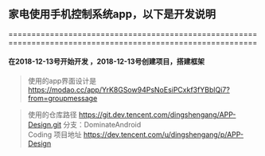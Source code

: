 ## 家电使用手机控制系统app，以下是开发说明 
============================================================================================================


#### 在2018-12-13号开始开发 ，2018-12-13号创建项目，搭建框架
> 使用的app界面设计是 https://modao.cc/app/YrK8GSow94PsNoEsiPCxkf3fYBblQi7?from=groupmessage

> 使用的仓库路径 https://git.dev.tencent.com/dingshengang/APP-Design.git  分支：DominateAndroid  
> Coding 项目地址 https://dev.tencent.com/u/dingshengang/p/APP-Design
